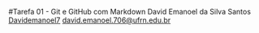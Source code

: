 #Tarefa 01 - Git e GitHub com Markdown
David Emanoel da Silva Santos
[Davidemanoel7](github.com/Davidemanoel7)
david.emanoel.706@ufrn.edu.br
